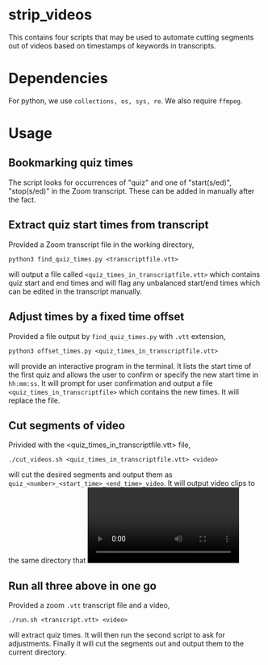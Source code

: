 # strip_videos
This contains four scripts that may be used to automate cutting segments out of videos based on timestamps of keywords in transcripts.

# Dependencies
For python, we use ```collections, os, sys, re```. We also require ```ffmpeg```.

# Usage
## Bookmarking quiz times
The script looks for occurrences of "quiz" and one of "start(s/ed)", "stop(s/ed)" in the Zoom transcript. These can be added in manually after the fact.

## Extract quiz start times from transcript
Provided a Zoom transcript file in the working directory,
```
python3 find_quiz_times.py <transcriptfile.vtt>
```
will output a file called ```<quiz_times_in_transcriptfile.vtt>``` which contains quiz start and end times and will flag any unbalanced start/end times which can be edited in the transcript manually. 

## Adjust times by a fixed time offset
Provided a file output by ```find_quiz_times.py``` with ```.vtt``` extension, 
```
python3 offset_times.py <quiz_times_in_transcriptfile.vtt>
```
will provide an interactive program in the terminal. It lists the start time of the first quiz and allows the user to confirm or specify the new start time in ```hh:mm:ss```. It will prompt for user confirmation and output a file ```<quiz_times_in_transcriptfile>``` which contains the new times. It will replace the file.

## Cut segments of video
Privided with the <quiz_times_in_transcriptfile.vtt> file,
```
./cut_videos.sh <quiz_times_in_transcriptfile.vtt> <video>
```
will cut the desired segments and output them as ```quiz_<number>_<start_time>_<end_time>_video```. It will output video clips to the same directory that <video> is in.

## Run all three above in one go
Provided a zoom ```.vtt``` transcript file and a video, 
```
./run.sh <transcript.vtt> <video>
```
will extract quiz times. It will then run the second script to ask for adjustments. Finally it will cut the segments out and output them to the current directory.
